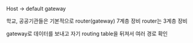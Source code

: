 Host -> default gateway

학교, 공공기관들은 기본적으로 router(gateway) 7계층 장비 router는 3계층 장비

gateway로 데이터를 보내고 자기 routing table을 뒤져서 여러 경로 확인




